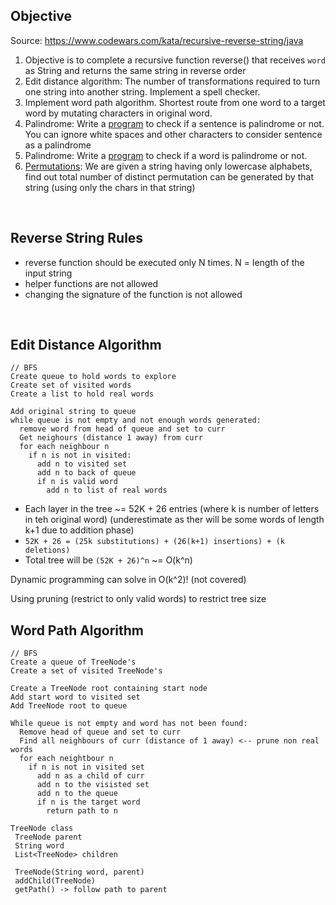 

## Objective 

Source: https://www.codewars.com/kata/recursive-reverse-string/java

1. Objective is to complete a recursive function reverse() that 
receives `word` as String and returns the same string in 
reverse order
2. Edit distance algorithm: The number of transformations required to turn one string into another string. Implement a spell checker.
3. Implement word path algorithm. Shortest route from one word to a target word by mutating characters in original word.
4. Palindrome: Write a [program](src/main/java/com/github/noconnor/reference/Palindrome.java#L21) to check if a sentence is palindrome or not. You can ignore white spaces and other characters to consider sentence as a palindrome
5. Palindrome: Write a [program](src/main/java/com/github/noconnor/reference/Palindrome.java#L8) to check if a word is palindrome or not.
6. [Permutations](https://www.geeksforgeeks.org/number-distinct-permutation-string-can/):  We are given a string having only lowercase alphabets, find out total number of distinct permutation can be generated by that string (using only the chars in that string)
  
<br />

## Reverse String Rules

* reverse function should be executed only N times. N = length of the input string
* helper functions are not allowed
* changing the signature of the function is not allowed

<br />


## Edit Distance Algorithm

```
// BFS
Create queue to hold words to explore
Create set of visited words
Create a list to hold real words

Add original string to queue
while queue is not empty and not enough words generated:
  remove word from head of queue and set to curr
  Get neighours (distance 1 away) from curr
  for each neighbour n
    if n is not in visited:
      add n to visited set
      add n to back of queue
      if n is valid word
        add n to list of real words 
``` 


* Each layer in the tree ~= 52K + 26 entries (where k is number of letters in teh original word) (underestimate as ther will be some words of length k+1 due to addition phase)
* `52K + 26 = (25k substitutions) + (26(k+1) insertions) + (k deletions)`
* Total tree will be `(52K + 26)^n` ~= O(k^n)

Dynamic programming can solve in O(k^2)! (not covered)

Using pruning (restrict to only valid words) to restrict tree size


## Word Path Algorithm

```
// BFS
Create a queue of TreeNode's
Create a set of visited TreeNode's

Create a TreeNode root containing start node
Add start word to visited set
Add TreeNode root to queue

While queue is not empty and word has not been found:
  Remove head of queue and set to curr
  Find all neighbours of curr (distance of 1 away) <-- prune non real words
  for each neightbour n
    if n is not in visited set
      add n as a child of curr
      add n to the visisted set
      add n to the queue
      if n is the target word
        return path to n
```

```
TreeNode class
 TreeNode parent
 String word
 List<TreeNode> children
 
 TreeNode(String word, parent)
 addChild(TreeNode)
 getPath() -> follow path to parent
 
```

<br />


